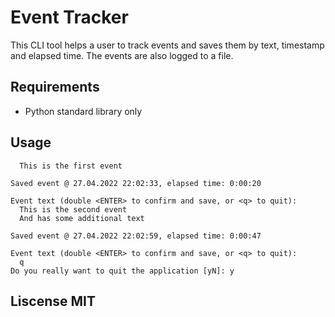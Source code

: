 # Event Tracker
This CLI tool helps a user to track events and saves them by text, timestamp and elapsed time.
The events are also logged to a file.

## Requirements
 * Python standard library only
 
## Usage
```Event text (double <ENTER> to confirm and save, or <q> to quit):
  This is the first event
  
Saved event @ 27.04.2022 22:02:33, elapsed time: 0:00:20

Event text (double <ENTER> to confirm and save, or <q> to quit):
  This is the second event
  And has some additional text
  
Saved event @ 27.04.2022 22:02:59, elapsed time: 0:00:47

Event text (double <ENTER> to confirm and save, or <q> to quit):
  q
Do you really want to quit the application [yN]: y
```

## Liscense MIT
